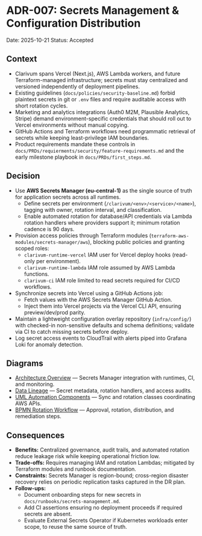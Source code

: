 # ADR-007: Secrets Management & Configuration Distribution
Date: 2025-10-21
Status: Accepted

## Context
- Clarivum spans Vercel (Next.js), AWS Lambda workers, and future Terraform-managed infrastructure; secrets must stay centralized and versioned independently of deployment pipelines.
- Existing guidelines (`docs/policies/security-baseline.md`) forbid plaintext secrets in git or `.env` files and require auditable access with short rotation cycles.
- Marketing and analytics integrations (Auth0 M2M, Plausible Analytics, Stripe) demand environment-specific credentials that should roll out to Vercel environments without manual copying.
- GitHub Actions and Terraform workflows need programmatic retrieval of secrets while keeping least-privilege IAM boundaries.
- Product requirements mandate these controls in `docs/PRDs/requierments/security/feature-requirements.md` and the early milestone playbook in `docs/PRDs/first_steps.md`.

## Decision
- Use **AWS Secrets Manager (eu-central-1)** as the single source of truth for application secrets across all runtimes.
  - Define secrets per environment (`/clarivum/<env>/<service>/<name>`), tagging with owner, rotation interval, and classification.
  - Enable automated rotation for database/API credentials via Lambda rotation handlers where providers support it; minimum rotation cadence is 90 days.
- Provision access policies through Terraform modules (`terraform-aws-modules/secrets-manager/aws`), blocking public policies and granting scoped roles:
  - `clarivum-runtime-vercel` IAM user for Vercel deploy hooks (read-only per environment).
  - `clarivum-runtime-lambda` IAM role assumed by AWS Lambda functions.
  - `clarivum-ci` IAM role limited to read secrets required for CI/CD workflows.
- Synchronize secrets into Vercel using a GitHub Actions job:
  - Fetch values with the AWS Secrets Manager GitHub Action.
  - Inject them into Vercel projects via the Vercel CLI API, ensuring preview/dev/prod parity.
- Maintain a lightweight configuration overlay repository (`infra/config/`) with checked-in non-sensitive defaults and schema definitions; validate via CI to catch missing secrets before deploy.
- Log secret access events to CloudTrail with alerts piped into Grafana Loki for anomaly detection.

## Diagrams
- [Architecture Overview](../diagrams/adr-007-secrets-management-and-configuration-distribution/architecture-overview.mmd) — Secrets Manager integration with runtimes, CI, and monitoring.
- [Data Lineage](../diagrams/adr-007-secrets-management-and-configuration-distribution/data-lineage.mmd) — Secret metadata, rotation handlers, and access audits.
- [UML Automation Components](../diagrams/adr-007-secrets-management-and-configuration-distribution/uml-automation.mmd) — Sync and rotation classes coordinating AWS APIs.
- [BPMN Rotation Workflow](../diagrams/adr-007-secrets-management-and-configuration-distribution/bpmn-rotation.mmd) — Approval, rotation, distribution, and remediation steps.

## Consequences
- **Benefits:** Centralized governance, audit trails, and automated rotation reduce leakage risk while keeping operational friction low.
- **Trade-offs:** Requires managing IAM and rotation Lambdas; mitigated by Terraform modules and runbook documentation.
- **Constraints:** Secrets Manager is region-bound; cross-region disaster recovery relies on periodic replication tasks captured in the DR plan.
- **Follow-ups:**
  - Document onboarding steps for new secrets in `docs/runbooks/secrets-management.md`.
  - Add CI assertions ensuring no deployment proceeds if required secrets are absent.
  - Evaluate External Secrets Operator if Kubernetes workloads enter scope, to reuse the same source of truth.
